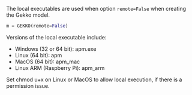 The local executables are used when option `remote=False` when creating the Gekko model.

```python
m = GEKKO(remote=False)
```

Versions of the local executable include:

- Windows (32 or 64 bit): apm.exe
- Linux (64 bit): apm
- MacOS (64 bit): apm_mac
- Linux ARM (Raspberry Pi): apm_arm

Set chmod u+x on Linux or MacOS to allow local execution, if there is a permission issue.
